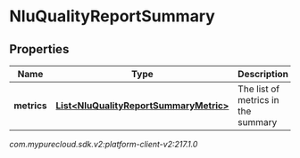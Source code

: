 # NluQualityReportSummary


## Properties

| Name | Type | Description | Notes |
| ------------ | ------------- | ------------- | ------------- |
| **metrics** | [**List&lt;NluQualityReportSummaryMetric&gt;**](NluQualityReportSummaryMetric) | The list of metrics in the summary |  |




_com.mypurecloud.sdk.v2:platform-client-v2:217.1.0_
